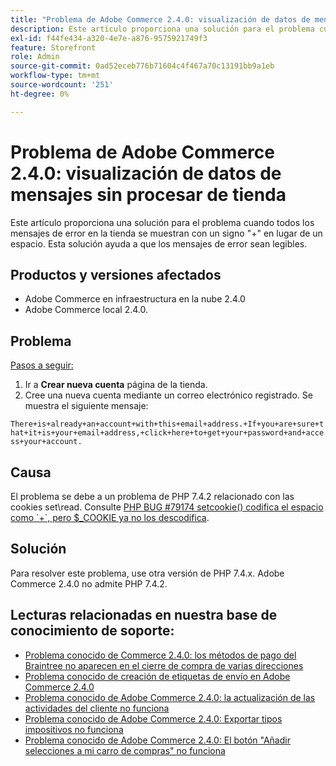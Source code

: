 ```yaml
---
title: "Problema de Adobe Commerce 2.4.0: visualización de datos de mensaje sin procesar de tienda"
description: Este artículo proporciona una solución para el problema cuando todos los mensajes de error en la tienda se muestran con un signo "+" en lugar de un espacio. Esta solución ayuda a que los mensajes de error sean legibles.
exl-id: f44fe434-a320-4e7e-a876-9575921749f3
feature: Storefront
role: Admin
source-git-commit: 0ad52eceb776b71604c4f467a70c13191bb9a1eb
workflow-type: tm+mt
source-wordcount: '251'
ht-degree: 0%

---
```


# Problema de Adobe Commerce 2.4.0: visualización de datos de mensajes sin procesar de tienda

Este artículo proporciona una solución para el problema cuando todos los mensajes de error en la tienda se muestran con un signo &quot;+&quot; en lugar de un espacio. Esta solución ayuda a que los mensajes de error sean legibles.

## Productos y versiones afectados

* Adobe Commerce en infraestructura en la nube 2.4.0
* Adobe Commerce local 2.4.0.

## Problema

<u>Pasos a seguir:</u>

1. Ir a **Crear nueva cuenta** página de la tienda.
1. Cree una nueva cuenta mediante un correo electrónico registrado. Se muestra el siguiente mensaje:

`There+is+already+an+account+with+this+email+address.+If+you+are+sure+that+it+is+your+email+address,+click+here+to+get+your+password+and+access+your+account.`

## Causa

El problema se debe a un problema de PHP 7.4.2 relacionado con las cookies set\\read. Consulte [PHP BUG \#79174 setcookie() codifica el espacio como \`+\`, pero $\_COOKIE ya no los descodifica](https://bugs.php.net/bug.php?id=79174).

## Solución

Para resolver este problema, use otra versión de PHP 7.4.x. Adobe Commerce 2.4.0 no admite PHP 7.4.2.

## Lecturas relacionadas en nuestra base de conocimiento de soporte:

* [Problema conocido de Commerce 2.4.0: los métodos de pago del Braintree no aparecen en el cierre de compra de varias direcciones](/help/troubleshooting/payments/magento-2-4-0-braintree-not-in-multiple-addresses-checkout.md)
* [Problema conocido de creación de etiquetas de envío en Adobe Commerce 2.4.0](/help/troubleshooting/known-issues-patches-attached/shipping-labels-creation-known-issue-in-magento-2-4-0.md)
* [Problema conocido de Adobe Commerce 2.4.0: la actualización de las actividades del cliente no funciona](/help/troubleshooting/miscellaneous/magento-2-4-0-refresh-on-customer-activities-does-not-work.md)
* [Problema conocido de Adobe Commerce 2.4.0: Exportar tipos impositivos no funciona](/help/troubleshooting/miscellaneous/magento-2-4-0-known-issue-export-tax-rates-does-not-work.md)
* [Problema conocido de Adobe Commerce 2.4.0: El botón &quot;Añadir selecciones a mi carro de compras&quot; no funciona](/help/troubleshooting/miscellaneous/magento-2-4-0-add-selections-to-my-cart-does-not-work.md)
